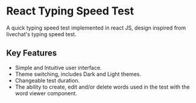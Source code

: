 # React Typing Speed Test
A quick typing speed test implemented in react JS, design inspired from livechat's typing speed test.
## Key Features
* Simple and Intuitive user interface.
* Theme switching, includes Dark and Light themes.
* Changeable test duration.
* The ability to create, edit and/or delete words used in the test with the word viewer component.
